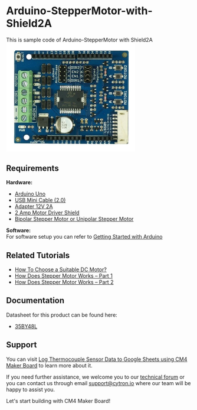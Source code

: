 # Arduino-StepperMotor-with-Shield2A
This is sample code of Arduino-StepperMotor with Shield2A  
<img src="https://github.com/SalamCytron/Format-Github/blob/main/2amp-motor-driver-shield.png" width="350">  

## Requirements
**Hardware:**  
* [Arduino Uno](http://www.cytron.com.my/p-arduino-uno?search=arduino%20uno&sort=relevance&order=DESC")  
* [USB Mini Cable (2.0)](http://www.cytron.com.my/index.php?route=product/search&search=usb%20mini%20cable&sort=relevance&order=DESC)  
* [Adapter 12V 2A](http://www.cytron.com.my/index.php?route=product/search&search=Adapter%2012V%202A&sort=relevance&order=DESC)  
* [2 Amp Motor Driver Shield](http://www.cytron.com.my/p-shield-2amotor?search=2%20Amp%20Motor%20Driver%20Shield&sort=relevance&order=DESC)  
* [Bipolar Stepper Motor or Unipolar Stepper Motor](http://www.cytron.com.my/p-mo-step-35by48l?search=Stepper%20Motor&sort=relevance&order=DESC)  

**Software:**  
For software setup you can refer to [Getting Started with Arduino](http://tutorial.cytron.com.my/2012/11/14/getting-started-with-arduino-uno/)

## Related Tutorials
* [How To Choose a Suitable DC Motor?](https://my.cytron.io/tutorial/choose-suitable-motor)  
* [How Does Stepper Motor Works – Part 1](http://tutorial.cytron.com.my/2012/03/10/how-does-stepper-motor-works-part-1/)  
* [How Does Stepper Motor Works – Part 2](http://tutorial.cytron.com.my/2012/05/13/how-does-stepper-motor-works-part-2/)  

## Documentation
Datasheet for this product can be found here:  
* [35BY48L](https://drive.google.com/file/d/0BzFWfMiqqjyqYVRXQkdSVUI2djQ/view?resourcekey=0-9qFf8ZMvqLGe54DNEc1zug)

## Support  
You can visit [Log Thermocouple Sensor Data to Google Sheets using CM4 Maker Board](https://cytron.io/tutorial/log-thermocouple-sensor-data-to-google-sheets-using-cm4-maker-board) to learn more about it. 

If you need further assistance, we welcome you to our [technical forum](http://forum.cytron.io) or you can contact us through email support@cytron.io where our team will be happy to assist you. 

Let's start building with CM4 Maker Board!


